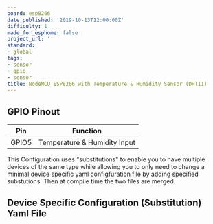 ```yaml
---
board: esp8266
date_published: '2019-10-13T12:00:00Z'
difficulty: 1
made_for_esphome: false
project_url: ''
standard:
- global
tags:
- sensor
- gpio
- sensor
title: NodeMCU ESP8266 with Temperature & Humidity Sensor (DHT11)
---
```


## GPIO Pinout

| Pin   | Function                     |
| ----- | ---------------------------- |
| GPIO5 | Temperature & Humidity Input |
This Configuration uses "substitutions" to enable you to have multiple devices of the same type
while allowing you to only need to change a minimal device specific yaml configfuration file
by adding specified substutions.
Then at compile time the two files are merged.

## Device Specific Configuration (Substitution) Yaml File